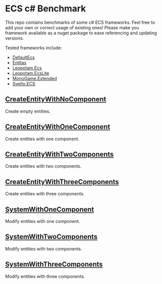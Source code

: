 # ECS c# Benchmark
This repo contains benchmarks of some c# ECS frameworks. Feel free to add your own or correct usage of existing ones! Please make you framework available as a nuget package to ease referencing and updating versions.

Tested frameworks include:
- [DefaultEcs](https://github.com/Doraku/DefaultEcs)
- [Entitas](https://github.com/sschmid/Entitas-CSharp)
- [Leopotam.Ecs](https://github.com/Leopotam/ecs)
- [Leopotam.EcsLite](https://github.com/Leopotam/ecslite)
- [MonoGame.Extended](https://github.com/craftworkgames/MonoGame.Extended)
- [Svelto.ECS](https://github.com/sebas77/Svelto.ECS)

## [CreateEntityWithNoComponent](results/Ecs.CSharp.Benchmark.CreateEntityWithNoComponent-report-github.md)
Create empty entities.

## [CreateEntityWithOneComponent](results/Ecs.CSharp.Benchmark.CreateEntityWithOneComponent-report-github.md)
Create entities with one component.

## [CreateEntityWithTwoComponents](results/Ecs.CSharp.Benchmark.CreateEntityWithTwoComponents-report-github.md)
Create entities with two components.

## [CreateEntityWithThreeComponents](results/Ecs.CSharp.Benchmark.CreateEntityWithThreeComponents-report-github.md)
Create entities with three components.

## [SystemWithOneComponent](results/Ecs.CSharp.Benchmark.SystemWithOneComponent-report-github.md)
Modify entities with one component.

## [SystemWithTwoComponents](results/Ecs.CSharp.Benchmark.SystemWithTwoComponents-report-github.md)
Modify entities with two components.

## [SystemWithThreeComponents](results/Ecs.CSharp.Benchmark.SystemWithThreeComponents-report-github.md)
Modify entities with three components.